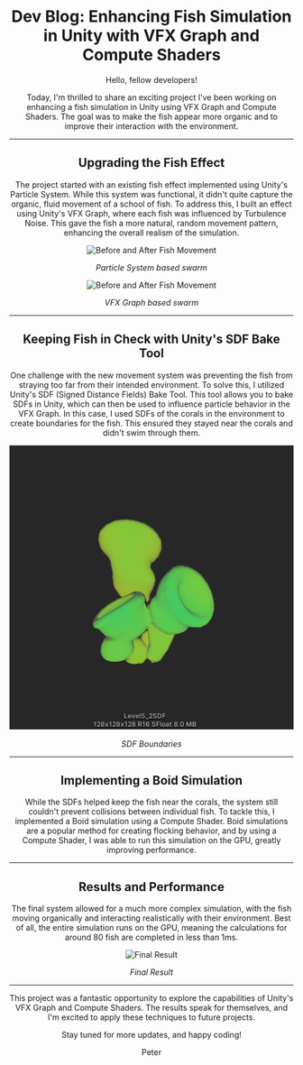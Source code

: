 
<div style="text-align: center;">
<h1> Dev Blog: Enhancing Fish Simulation in Unity with VFX Graph and Compute Shaders </h1>


Hello, fellow developers! 

Today, I'm thrilled to share an exciting project I've been working on
enhancing a fish simulation in Unity using VFX Graph and Compute Shaders. 
The goal was to make the fish appear more organic and to improve their interaction
with the environment.

---

<h2>Upgrading the Fish Effect</h2>

The project started with an existing fish effect implemented using Unity's Particle System.
While this system was functional, it didn't quite capture the organic, fluid movement 
of a school of fish. To address this, I built an effect using Unity's VFX Graph, 
where each fish was influenced by Turbulence Noise. This gave the fish a more natural, 
random movement pattern, enhancing the overall realism of the simulation.


[//]: # (![Turbulence Noise Code]&#40;/images/code-turbulence-noise.png&#41;)

[//]: # (*Code for Turbulence Noise implementation*)

![Before and After Fish Movement](/images/ParticleSystemSwarm.gif)

*Particle System based swarm*

![Before and After Fish Movement](/images/VfxGraphSwarm.gif)

*VFX Graph based swarm*


---

<h2>Keeping Fish in Check with Unity's SDF Bake Tool</h2>

One challenge with the new movement system was preventing the fish from straying 
too far from their intended environment. To solve this, 
I utilized Unity's SDF (Signed Distance Fields) Bake Tool. This tool allows you 
to bake SDFs in Unity, which can then be used to influence particle behavior in
the VFX Graph. In this case, I used SDFs of the corals in the environment to create
boundaries for the fish. This ensured they stayed near the corals and didn't 
swim through them.


![SDF Boundaries](/images/CoralSDF.png)

*SDF Boundaries*


---

<h2>Implementing a Boid Simulation</h2>

While the SDFs helped keep the fish near the corals, the system still 
couldn't prevent collisions between individual fish. To tackle this, 
I implemented a Boid simulation using a Compute Shader. Boid simulations 
are a popular method for creating flocking behavior, and by using a Compute Shader,
I was able to run this simulation on the GPU, greatly improving performance.


[//]: # (![Boid Simulation Code]&#40;/images/code-boid-simulation.png&#41;)

[//]: # (*Code for Boid Simulation*)

[//]: # (![Boid Simulation]&#40;/images/boid-simulation.png&#41;)

[//]: # (*Boid Simulation in Action*)


---

<h2> Results and Performance</h2>

The final system allowed for a much more complex simulation, with the fish 
moving organically and interacting realistically with their environment. Best of all,
the entire simulation runs on the GPU, meaning the calculations for around 80 fish are
completed in less than 1ms.


![Final Result](/images/BoidSwarm.gif)

*Final Result*


---

This project was a fantastic opportunity to explore the capabilities
of Unity's VFX Graph and Compute Shaders. The results speak for themselves, 
and I'm excited to apply these techniques to future projects.

Stay tuned for more updates, and happy coding! 

Peter

</div>